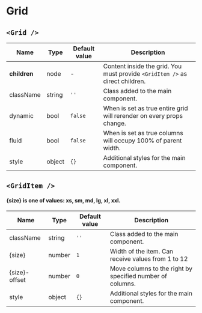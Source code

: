 # Grid

## ```<Grid />```

| Name          | Type    | Default value    | Description                                                                      |
|---------------|---------|------------------|----------------------------------------------------------------------------------|
| **children**  | node    | -		             | Content inside the grid. You must provide ```<GridItem />``` as direct children. |
| className     | string 	| ```''```				 | Class added to the main component. 	                                            |
| dynamic       | bool 	  | ```false``` 		 | When is set as true entire grid will rerender on every props change.             |
| fluid 	      | bool    | ```false``` 		 | When is set as true columns will occupy 100% of parent width.	                  |
| style 		    | object  | ```{}``` 	       | Additional styles for the main component.                                        |

## ```<GridItem />```
#### {size} is one of values: xs, sm, md, lg, xl, xxl.

| Name          | Type    | Default value    | Description                                                |
|---------------|---------|------------------|------------------------------------------------------------|
| className     | string  | ```''```				 | Class added to the main component. 	                      |
| {size}        | number  | ```1``` 		     | Width of the item. Can receive values from 1 to 12         |
| {size}-offset | number  | ```0``` 		     | Move columns to the right by specified number of columns.	|
| style 		    | object  | ```{}``` 	       | Additional styles for the main component.                  |
